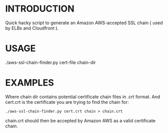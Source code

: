 INTRODUCTION
============
Quick hacky script to generate an Amazon AWS-accepted SSL chain ( used by ELBs and Cloudfront ).

USAGE
=====

./aws-ssl-chain-finder.py cert-file chain-dir

EXAMPLES
========

Where chain dir contains potential certificate chain files in .crt format.
And cert.crt is the certificate you are trying to find the chain for:

    ./aws-ssl-chain-finder.py cert.crt chain > chain.crt

chain.crt should then be accepted by Amazon AWS as a valid certificate chain.